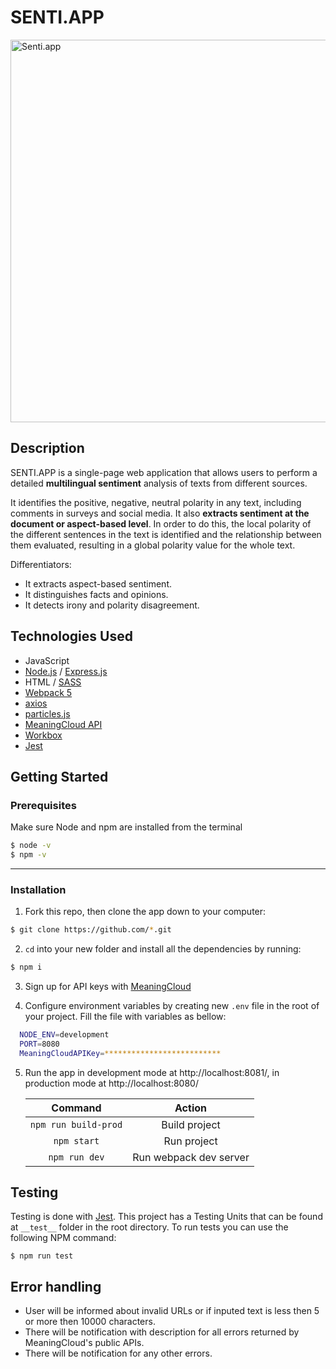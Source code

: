 # SENTI.APP

<img src="https://github.com/hkzone/Senti.app.git/blob/master/demo/demo.gif" alt="Senti.app" width="612px">

## Description

SENTI.APP is a single-page web application that allows users to perform a detailed **multilingual sentiment** analysis of texts from different sources.

It identifies the positive, negative, neutral polarity in any text, including comments in surveys and social media. It also **extracts sentiment at the document or aspect-based level**. In order to do this, the local polarity of the different sentences in the text is identified and the relationship between them evaluated, resulting in a global polarity value for the whole text.

Differentiators:

- It extracts aspect-based sentiment.
- It distinguishes facts and opinions.
- It detects irony and polarity disagreement.

## Technologies Used

- JavaScript
- [Node.js](https://nodejs.org/) / [Express.js](https://expressjs.com/)
- HTML / [SASS](https://sass-lang.com/)
- [Webpack 5](https://github.com/webpack/webpack)
- [axios](https://www.npmjs.com/package/axios)
- [particles.js](https://github.com/VincentGarreau/particles.js/)
- [MeaningCloud API](https://www.meaningcloud.com)
- [Workbox](https://developers.google.com/web/tools/workbox)
- [Jest](https://github.com/facebook/jest)

## Getting Started

### Prerequisites

Make sure Node and npm are installed from the terminal

```bash
$ node -v
$ npm -v
```

---

### Installation

1. Fork this repo, then clone the app down to your computer:

```bash
$ git clone https://github.com/*.git
```

2. `cd` into your new folder and install all the
   dependencies by running:

```bash
$ npm i
```

3. Sign up for API keys with [MeaningCloud](https://www.meaningcloud.com/developer/sentiment-analysis)
   <br>

4. Configure environment variables by creating new `.env` file in the root of your project. Fill the file with variables as bellow:

```bash
  NODE_ENV=development
  PORT=8080
  MeaningCloudAPIKey=**************************
```

5. Run the app in development mode at http://localhost:8081/, in production mode at http://localhost:8080/

   |       Command        |         Action         |
   | :------------------: | :--------------------: |
   | `npm run build-prod` |     Build project      |
   |     `npm start`      |      Run project       |
   |    `npm run dev`     | Run webpack dev server |

## Testing

Testing is done with [Jest](https://github.com/facebook/jest). This project has a Testing Units that can be found at `__test__` folder in the root directory.
To run tests you can use the following NPM command:

```
$ npm run test
```

## Error handling

- User will be informed about invalid URLs or if inputed text is less then 5 or more then 10000 characters.
- There will be notification with description for all errors returned by MeaningCloud's public APIs.
- There will be notification for any other errors.
